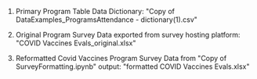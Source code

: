 1. Primary Program Table Data Dictionary: "Copy of DataExamples_ProgramsAttendance - dictionary(1).csv"

2. Original Program Survey Data exported from survey hosting platform: "COVID Vaccines Evals_original.xlsx"

3. Reformatted Covid Vaccines Program Survey Data from "Copy of SurveyFormatting.ipynb" output: "formatted COVID Vaccines Evals.xlsx"
